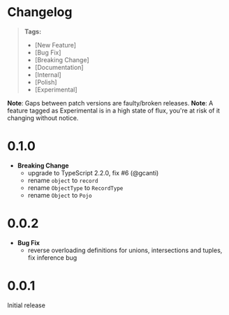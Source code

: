 # Changelog

> **Tags:**
> - [New Feature]
> - [Bug Fix]
> - [Breaking Change]
> - [Documentation]
> - [Internal]
> - [Polish]
> - [Experimental]

**Note**: Gaps between patch versions are faulty/broken releases.
**Note**: A feature tagged as Experimental is in a high state of flux, you're at risk of it changing without notice.

# 0.1.0

- **Breaking Change**
  - upgrade to TypeScript 2.2.0, fix #6 (@gcanti)
  - rename `object` to `record`
  - rename `ObjectType` to `RecordType`
  - rename `Object` to `Pojo`

# 0.0.2

- **Bug Fix**
  - reverse overloading definitions for unions, intersections and tuples, fix inference bug

# 0.0.1

Initial release

